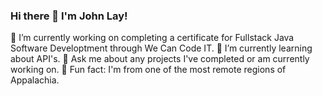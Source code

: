 ### Hi there 👋 I'm John Lay!

🔭 I’m currently working on completing a certificate for Fullstack Java Software Developtment through We Can Code IT. 
🌱 I’m currently learning about API's. 
💬 Ask me about any projects I've completed or am currently working on.
🤘 Fun fact: I'm from one of the most remote regions of Appalachia. 
